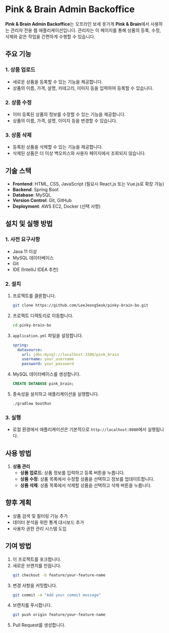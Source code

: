 # Pink & Brain Admin Backoffice

**Pink & Brain Admin Backoffice**는 오프라인 보세 옷가게 **Pink & Brain**에서 사용하는 관리자 전용 웹 애플리케이션입니다. 관리자는 이 페이지를 통해 상품의 등록, 수정, 삭제와 같은 작업을 간편하게 수행할 수 있습니다.

## 주요 기능

### 1. 상품 업로드
- 새로운 상품을 등록할 수 있는 기능을 제공합니다.
- 상품의 이름, 가격, 설명, 카테고리, 이미지 등을 입력하여 등록할 수 있습니다.

### 2. 상품 수정
- 이미 등록된 상품의 정보를 수정할 수 있는 기능을 제공합니다.
- 상품의 이름, 가격, 설명, 이미지 등을 변경할 수 있습니다.

### 3. 상품 삭제
- 등록된 상품을 삭제할 수 있는 기능을 제공합니다.
- 삭제된 상품은 더 이상 백오피스와 사용자 페이지에서 조회되지 않습니다.

## 기술 스택

- **Frontend**: HTML, CSS, JavaScript (필요시 React.js 또는 Vue.js로 확장 가능)
- **Backend**: Spring Boot
- **Database**: MySQL
- **Version Control**: Git, GitHub
- **Deployment**: AWS EC2, Docker (선택 사항)

## 설치 및 실행 방법

### 1. 사전 요구사항
- Java 11 이상
- MySQL 데이터베이스
- Git
- IDE (IntelliJ IDEA 추천)

### 2. 설치
1. 프로젝트를 클론합니다.
   ```bash
   git clone https://github.com/LeeJeongSeok/pinky-brain-bo.git
   ```

2. 프로젝트 디렉토리로 이동합니다.
   ```bash
   cd pinky-brain-bo
   ```

3. `application.yml` 파일을 설정합니다.
   ```yml
   spring:
     datasource:
       url: jdbc:mysql://localhost:3306/pink_brain
       username: your_username
       password: your_password
   ```

4. MySQL 데이터베이스를 생성합니다.
   ```sql
   CREATE DATABASE pink_brain;
   ```

5. 종속성을 설치하고 애플리케이션을 실행합니다.
   ```bash
   ./gradlew bootRun
   ```

### 3. 실행
- 로컬 환경에서 애플리케이션은 기본적으로 `http://localhost:8080`에서 실행됩니다.

## 사용 방법

1. **상품 관리**
   - **상품 업로드**: 상품 정보를 입력하고 등록 버튼을 누릅니다.
   - **상품 수정**: 상품 목록에서 수정할 상품을 선택하고 정보를 업데이트합니다.
   - **상품 삭제**: 상품 목록에서 삭제할 상품을 선택하고 삭제 버튼을 누릅니다.

## 향후 계획
- 상품 검색 및 필터링 기능 추가
- 데이터 분석을 위한 통계 대시보드 추가
- 사용자 권한 관리 시스템 도입

## 기여 방법
1. 이 프로젝트를 포크합니다.
2. 새로운 브랜치를 만듭니다.
   ```bash
   git checkout -b feature/your-feature-name
   ```
3. 변경 사항을 커밋합니다.
   ```bash
   git commit -m "Add your commit message"
   ```
4. 브랜치를 푸시합니다.
   ```bash
   git push origin feature/your-feature-name
   ```
5. Pull Request를 생성합니다.


